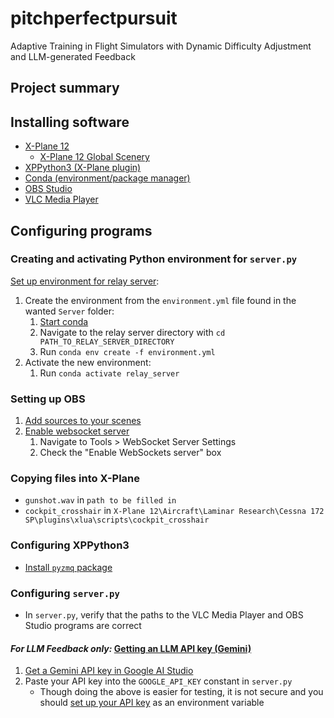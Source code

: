 ﻿# pitchperfectpursuit
Adaptive Training in Flight Simulators with Dynamic Difficulty Adjustment and LLM-generated Feedback

## Project summary

## Installing software

- [X-Plane 12](https://store.steampowered.com/app/2014780/XPlane_12/)
	- [X-Plane 12 Global Scenery](https://store.steampowered.com/dlc/2014780/XPlane_12/)
- [XPPython3 (X-Plane plugin)](https://xppython3.readthedocs.io/en/latest/)
- [Conda (environment/package manager)](https://www.anaconda.com/docs/getting-started/miniconda/install "Installing Miniconda")
- [OBS Studio](https://obsproject.com/download)
- [VLC Media Player](https://www.videolan.org/vlc/index.html)

## Configuring programs

### Creating and activating Python environment for `server.py`

[Set up environment for relay server](https://docs.conda.io/projects/conda/en/latest/user-guide/tasks/manage-environments.html#creating-an-environment-from-an-environment-yml-file "creating environment from environment.yml file"):
1. Create the environment from the `environment.yml` file found in the wanted `Server` folder:
	1. [Start conda](https://docs.conda.io/projects/conda/en/stable/user-guide/getting-started.html#starting-conda)
	2. Navigate to the relay server directory with `cd PATH_TO_RELAY_SERVER_DIRECTORY`
	3. Run `conda env create -f environment.yml`
2. Activate the new environment:
	1. Run `conda activate relay_server`

### Setting up OBS

1. [Add sources to your scenes](https://obsproject.com/kb/quick-start-guide)
2. [Enable websocket server](https://obsproject.com/kb/remote-control-guide)
	1. Navigate to Tools > WebSocket Server Settings
	2. Check the "Enable WebSockets server" box

### Copying files into X-Plane

- `gunshot.wav` in `path to be filled in`
- `cockpit_crosshair` in `X-Plane 12\Aircraft\Laminar Research\Cessna 172 SP\plugins\xlua\scripts\cockpit_crosshair`

### Configuring XPPython3

- [Install `pyzmq` package](https://xppython3.readthedocs.io/en/latest/usage/pip.html)

### Configuring `server.py`

- In `server.py`, verify that the paths to the VLC Media Player and OBS Studio programs are correct

#### *For LLM Feedback only:* [Getting an LLM API key (Gemini)](https://ai.google.dev/gemini-api/docs/api-key)

1. [Get a Gemini API key in Google AI Studio](https://aistudio.google.com/app/apikey)
2. Paste your API key into the `GOOGLE_API_KEY` constant in `server.py`
	- Though doing the above is easier for testing, it is not secure and you should [set up your API key](https://ai.google.dev/gemini-api/docs/api-key#set-up-api-key) as an environment variable